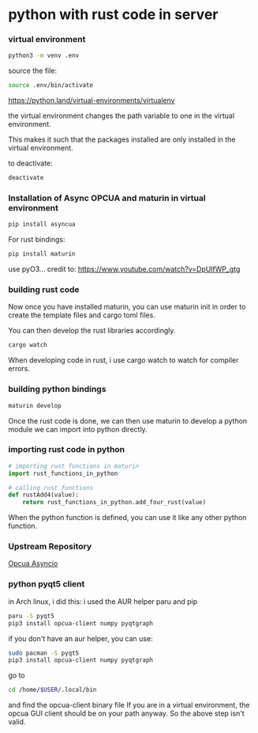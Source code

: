 # python with rust code in server


### virtual environment

```zsh
python3 -m venv .env
```

source the file:

```zsh
source .env/bin/activate
```
https://python.land/virtual-environments/virtualenv

the virtual environment changes the path variable to one in the virtual environment.

This makes it such that the packages installed are only installed in
the virtual environment.

to deactivate:
```zsh
deactivate
```

### Installation of Async OPCUA and maturin in virtual environment
```zsh
pip install asyncua
```

For rust bindings:

```zsh
pip install maturin
```

use pyO3...
credit to:
https://www.youtube.com/watch?v=DpUlfWP_gtg


### building rust code

Now once you have installed maturin, you can use maturin init
in order to create the template files and cargo toml files.

You can then develop the rust libraries accordingly.

```zsh
cargo watch
```

When developing code in rust, i use cargo watch to watch for compiler errors.

### building python bindings

```zsh
maturin develop
```

Once the rust code is done, we can then use maturin to develop a python module
we can import into python directly.

### importing rust code in python

```python
# importing rust functions in maturin
import rust_functions_in_python

# calling rust functions
def rustAdd4(value):
    return rust_functions_in_python.add_four_rust(value)

```

When the python function is defined, you can use it like any other
python function. 

### Upstream Repository

[Opcua Asyncio](https://github.com/FreeOpcUa/opcua-asyncio)


### python pyqt5 client

in Arch linux, i did this:
i used the AUR helper paru and pip
```zsh
paru -S pyqt5
pip3 install opcua-client numpy pyqtgraph
```

if you don't have an aur helper, you can use:

```zsh
sudo pacman -S pyqt5
pip3 install opcua-client numpy pyqtgraph
```

go to 
```zsh
cd /home/$USER/.local/bin
```
and find the opcua-client binary file
If you are in a virtual environment, the opcua GUI client should be on your path
anyway. So the above step isn't valid.
